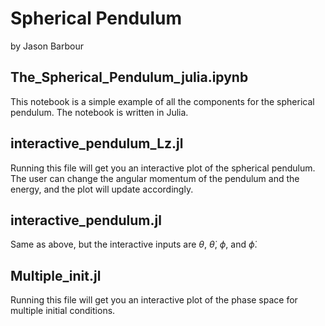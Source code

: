 # Spherical Pendulum 

by Jason Barbour

## The_Spherical_Pendulum_julia.ipynb

This notebook is a simple example of all the components for the spherical pendulum. The notebook is written in Julia.

## interactive_pendulum_Lz.jl

Running this file will get you an interactive plot of the spherical pendulum. The user can change the angular momentum of the pendulum and the energy, and the plot will update accordingly.

## interactive_pendulum.jl

Same as above, but the interactive inputs are $\theta$, $\dot{\theta}$, $\phi$, and $\dot{\phi}$.

## Multiple_init.jl

Running this file will get you an interactive plot of the phase space for multiple initial conditions. 